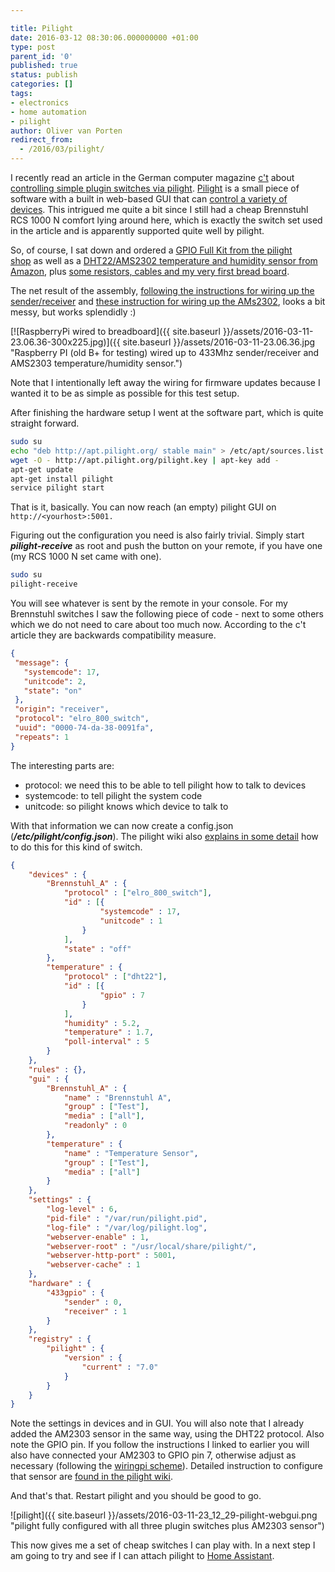```yaml
---

title: Pilight
date: 2016-03-12 08:30:06.000000000 +01:00
type: post
parent_id: '0'
published: true
status: publish
categories: []
tags:
- electronics
- home automation
- pilight
author: Oliver van Porten
redirect_from:
  - /2016/03/pilight/
---
```

I recently read an article in the German computer magazine [c't](http://www.heise.de/ct) about [controlling simple plugin switches via pilight](http://www.heise.de/ct/ausgabe/2016-2-Funksteckdosen-und-mehr-mit-dem-Raspi-steuern-3057510.html). [Pilight](https://www.pilight.org/) is a small piece of software with a built in web-based GUI that can [control a variety of devices](https://wiki.pilight.org/doku.php/protocols). This intrigued me quite a bit since I still had a cheap Brennstuhl RCS 1000 N comfort lying around here, which is exactly the switch set used in the article and is apparently supported quite well by pilight.

So, of course, I sat down and ordered a [GPIO Full Kit from the pilight shop](https://www.pilight.org/shop/#) as well as a [DHT22/AMS2302 temperature and humidity sensor from Amazon](http://www.amazon.de/gp/product/B00L3I91TO), plus [some resistors, cables and my very first bread board](http://www.amazon.de/gp/product/B00DGNZ9G8).

The net result of the assembly, [following the instructions for wiring up the sender/receiver](https://manual.pilight.org/en/electronics-wiring) and [these instruction for wiring up the AMs2302](http://www.home-automation-community.com/temperature-and-humidity-from-am2302-dht22-sensor-displayed-as-chart/), looks a bit messy, but works splendidly :)

[![RaspberryPi wired to breadboard]({{ site.baseurl }}/assets/2016-03-11-23.06.36-300x225.jpg)]({{ site.baseurl }}/assets/2016-03-11-23.06.36.jpg "Raspberry PI (old B+ for testing) wired up to 433Mhz sender/receiver and AMS2303 temperature/humidity sensor.")

Note that I intentionally left away the wiring for firmware updates because I wanted it to be as simple as possible for this test setup.

After finishing the hardware setup I went at the software part, which is quite straight forward.

``` bash
sudo su
echo "deb http://apt.pilight.org/ stable main" > /etc/apt/sources.list.d/pilight.list
wget -O - http://apt.pilight.org/pilight.key | apt-key add -
apt-get update
apt-get install pilight
service pilight start
```

That is it, basically. You can now reach (an empty) pilight GUI on ``http://<yourhost>:5001.`` 

Figuring out the configuration you need is also fairly trivial. Simply start _**pilight-receive**_ as root and push the button on your remote, if you have one (my RCS 1000 N set came with one).

``` bash
sudo su
pilight-receive
```

You will see whatever is sent by the remote in your console. For my Brennstuhl switches I saw the following piece of code - next to some others which we do not need to care about too much now. According to the c't article they are backwards compatibility measure.

``` json
{
 "message": {
   "systemcode": 17,
   "unitcode": 2,
   "state": "on"
 },
 "origin": "receiver",
 "protocol": "elro_800_switch",
 "uuid": "0000-74-da-38-0091fa",
 "repeats": 1
}
```

The interesting parts are:

*   protocol: we need this to be able to tell pilight how to talk to devices
*   systemcode: to tell pilight the system code
*   unitcode: so pilight knows which device to talk to

With that information we can now create a config.json (_**/etc/pilight/config.json**_). The pilight wiki also [explains in some detail](https://wiki.pilight.org/doku.php/elro_he_switch_v7_0) how to do this for this kind of switch.

``` json
{
    "devices" : {
        "Brennstuhl_A" : {
            "protocol" : ["elro_800_switch"],
            "id" : [{
                    "systemcode" : 17,
                    "unitcode" : 1
                }
            ],
            "state" : "off"
        },
        "temperature" : {
            "protocol" : ["dht22"],
            "id" : [{
                    "gpio" : 7
                }
            ],
            "humidity" : 5.2,
            "temperature" : 1.7,
            "poll-interval" : 5
        }
    },
    "rules" : {},
    "gui" : {
        "Brennstuhl_A" : {
            "name" : "Brennstuhl A",
            "group" : ["Test"],
            "media" : ["all"],
            "readonly" : 0
        },
        "temperature" : {
            "name" : "Temperature Sensor",
            "group" : ["Test"],
            "media" : ["all"]
        }
    },
    "settings" : {
        "log-level" : 6,
        "pid-file" : "/var/run/pilight.pid",
        "log-file" : "/var/log/pilight.log",
        "webserver-enable" : 1,
        "webserver-root" : "/usr/local/share/pilight/",
        "webserver-http-port" : 5001,
        "webserver-cache" : 1
    },
    "hardware" : {
        "433gpio" : {
            "sender" : 0,
            "receiver" : 1
        }
    },
    "registry" : {
        "pilight" : {
            "version" : {
                "current" : "7.0"
            }
        }
    }
}
```

Note the settings in devices and in GUI. You will also note that I already added the AM2303 sensor in the same way, using the DHT22 protocol. Also note the GPIO pin. If you follow the instructions I linked to earlier you will also have connected your AM2303 to GPIO pin 7, otherwise adjust as necessary (following the [wiringpi scheme](http://wiringpi.com/pins/)). Detailed instruction to configure that sensor are [found in the pilight wiki](https://wiki.pilight.org/doku.php/dht22_v7_0).

And that's that. Restart pilight and you should be good to go.

![pilight]({{ site.baseurl }}/assets/2016-03-11-23_12_29-pilight-webgui.png "pilight fully configured with all three plugin switches plus AM2303 sensor")

This now gives me a set of cheap switches I can play with. In a next step I am going to try and see if I can attach pilight to [Home Assistant](https://home-assistant.io/).